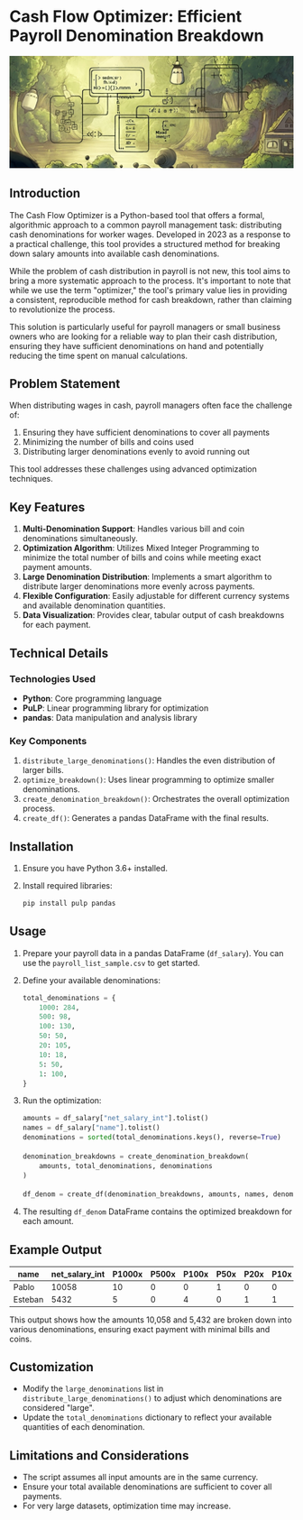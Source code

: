 # Cash Flow Optimizer: Efficient Payroll Denomination Breakdown

![Cash Flow Optimizer Banner](images\banner_2.jpg)

## Introduction

The Cash Flow Optimizer is a Python-based tool that offers a formal, algorithmic approach to a common payroll management task: distributing cash denominations for worker wages. Developed in 2023 as a response to a practical challenge, this tool provides a structured method for breaking down salary amounts into available cash denominations.

While the problem of cash distribution in payroll is not new, this tool aims to bring a more systematic approach to the process. It's important to note that while we use the term "optimizer," the tool's primary value lies in providing a consistent, reproducible method for cash breakdown, rather than claiming to revolutionize the process.

This solution is particularly useful for payroll managers or small business owners who are looking for a reliable way to plan their cash distribution, ensuring they have sufficient denominations on hand and potentially reducing the time spent on manual calculations.

## Problem Statement

When distributing wages in cash, payroll managers often face the challenge of:

1. Ensuring they have sufficient denominations to cover all payments
2. Minimizing the number of bills and coins used
3. Distributing larger denominations evenly to avoid running out

This tool addresses these challenges using advanced optimization techniques.

## Key Features

1. **Multi-Denomination Support**: Handles various bill and coin denominations simultaneously.
2. **Optimization Algorithm**: Utilizes Mixed Integer Programming to minimize the total number of bills and coins while meeting exact payment amounts.
3. **Large Denomination Distribution**: Implements a smart algorithm to distribute larger denominations more evenly across payments.
4. **Flexible Configuration**: Easily adjustable for different currency systems and available denomination quantities.
5. **Data Visualization**: Provides clear, tabular output of cash breakdowns for each payment.

## Technical Details

### Technologies Used

- **Python**: Core programming language
- **PuLP**: Linear programming library for optimization
- **pandas**: Data manipulation and analysis library

### Key Components

1. `distribute_large_denominations()`: Handles the even distribution of larger bills.
2. `optimize_breakdown()`: Uses linear programming to optimize smaller denominations.
3. `create_denomination_breakdown()`: Orchestrates the overall optimization process.
4. `create_df()`: Generates a pandas DataFrame with the final results.

## Installation

1. Ensure you have Python 3.6+ installed.
2. Install required libraries:

   ```bash
   pip install pulp pandas
   ```

## Usage

1. Prepare your payroll data in a pandas DataFrame (`df_salary`). You can use the `payroll_list_sample.csv` to get started.

2. Define your available denominations:

   ```python
   total_denominations = {
       1000: 284,
       500: 98,
       100: 130,
       50: 50,
       20: 105,
       10: 18,
       5: 50,
       1: 100,
   }
   ```

3. Run the optimization:

   ```python
   amounts = df_salary["net_salary_int"].tolist()
   names = df_salary["name"].tolist()
   denominations = sorted(total_denominations.keys(), reverse=True)

   denomination_breakdowns = create_denomination_breakdown(
       amounts, total_denominations, denominations
   )

   df_denom = create_df(denomination_breakdowns, amounts, names, denominations)
   ```

4. The resulting `df_denom` DataFrame contains the optimized breakdown for each amount.

## Example Output

| name | net_salary_int | P1000x | P500x | P100x | P50x | P20x | P10x | P5x | P1x | total_amount | variance |
|------|----------------|--------|-------|-------|------|------|------|-----|-----|--------------|----------|
| Pablo | 10058          | 10     | 0     | 0     | 1    | 0    | 0    | 1   | 8   | 10058        | 0        |
| Esteban | 5432           | 5      | 0     | 4     | 0    | 1    | 1    | 0   | 2   | 5432         | 0        |

This output shows how the amounts 10,058 and 5,432 are broken down into various denominations, ensuring exact payment with minimal bills and coins.

## Customization

- Modify the `large_denominations` list in `distribute_large_denominations()` to adjust which denominations are considered "large".
- Update the `total_denominations` dictionary to reflect your available quantities of each denomination.

## Limitations and Considerations

- The script assumes all input amounts are in the same currency.
- Ensure your total available denominations are sufficient to cover all payments.
- For very large datasets, optimization time may increase.
